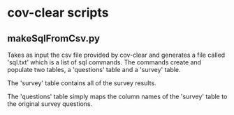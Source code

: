 # cov-clear scripts

## makeSqlFromCsv.py

Takes as input the csv file provided by cov-clear and generates
a file called 'sql.txt' which is a list of sql commands. The
commands create and populate two tables, a 'questions' table and
a 'survey' table. 

The 'survey' table contains all of the survey results.

The 'questions' table simply maps the column names of the 'survey'
table to the original survey questions.
